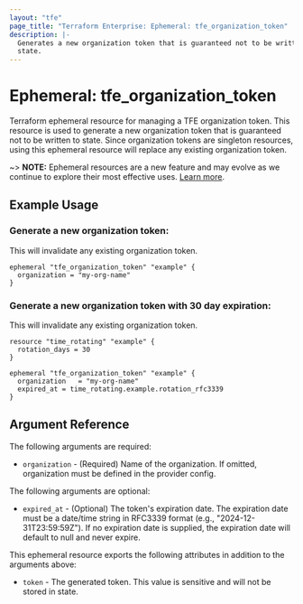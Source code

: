 ```yaml
---
layout: "tfe"
page_title: "Terraform Enterprise: Ephemeral: tfe_organization_token"
description: |-
  Generates a new organization token that is guaranteed not to be written to
  state.
---
```


# Ephemeral: tfe_organization_token

Terraform ephemeral resource for managing a TFE organization token. This
resource is used to generate a new organization token that is guaranteed not to
be written to state. Since organization tokens are singleton resources, using this ephemeral resource will replace any existing organization token.

~> **NOTE:** Ephemeral resources are a new feature and may evolve as we continue to explore their most effective uses. [Learn more](https://developer.hashicorp.com/terraform/language/v1.10.x/resources/ephemeral).

## Example Usage

### Generate a new organization token:

This will invalidate any existing organization token.

```hcl
ephemeral "tfe_organization_token" "example" {
  organization = "my-org-name"
}
```

### Generate a new organization token with 30 day expiration:

This will invalidate any existing organization token.

```hcl
resource "time_rotating" "example" {
  rotation_days = 30
}

ephemeral "tfe_organization_token" "example" {
  organization   = "my-org-name"
  expired_at = time_rotating.example.rotation_rfc3339
}
```

## Argument Reference

The following arguments are required:

* `organization` - (Required) Name of the organization. If omitted, organization must be defined in the provider config.

The following arguments are optional:

* `expired_at` - (Optional) The token's expiration date. The expiration date must be a date/time string in RFC3339 
format (e.g., "2024-12-31T23:59:59Z"). If no expiration date is supplied, the expiration date will default to null and 
never expire.

This ephemeral resource exports the following attributes in addition to the arguments above:

* `token` - The generated token. This value is sensitive and will not be stored
  in state.
